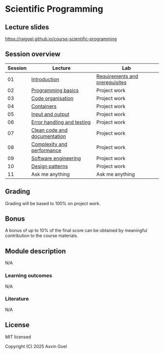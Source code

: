 # Scientific Programming

## Lecture slides

https://rajgoel.github.io/course-scientific-programming

## Session overview

| Session | Lecture                                                                                            | Lab             |
|---------|----------------------------------------------------------------------------------------------------|-----------------|
| 01      | [Introduction](https://rajgoel.github.io/course-scientific-programming/?topic=01-lecture)          | [Requirements and prerequisites](https://rajgoel.github.io/course-scientific-programming/?topic=01-lab)    |
| 02      | [Programming basics](https://rajgoel.github.io/course-scientific-programming/?topic=02-lecture)    | Project work    |
| 03      | [Code organisation](https://rajgoel.github.io/course-scientific-programming/?topic=03-lecture)     | Project work    |
| 04      | [Containers](https://rajgoel.github.io/course-scientific-programming/?topic=04-lecture)            | Project work    |
| 05      | [Input and output](https://rajgoel.github.io/course-scientific-programming/?topic=05-lecture)      | Project work    |
| 06      | [Error handling and testing](https://rajgoel.github.io/course-scientific-programming/?topic=06-lecture) | Project work    |
| 07      | [Clean code and documentation](https://rajgoel.github.io/course-scientific-programming/?topic=07-lecture)               | Project work    |
| 08      | [Complexity and performance](https://rajgoel.github.io/course-scientific-programming/?topic=08-lecture)         | Project work    |
| 09      | [Software engineering](https://rajgoel.github.io/course-scientific-programming/?topic=09-lecture)       | Project work    |
| 10      | [Design patterns](https://rajgoel.github.io/course-scientific-programming/?topic=10-lecture)            | Project work    |
| 11      | Ask me anything                                                                                    | Ask me anything |

## Grading

Grading will be based to 100% on project work.

## Bonus

A bonus of up to 10% of the final score can be obtained by meaningful contribution to the course materials. 

## Module description

N/A

### Learning outcomes

N/A

### Literature

N/A

## License

MIT licensed

Copyright (C) 2025 Asvin Goel
